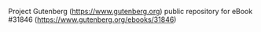 Project Gutenberg (https://www.gutenberg.org) public repository for eBook #31846 (https://www.gutenberg.org/ebooks/31846)
